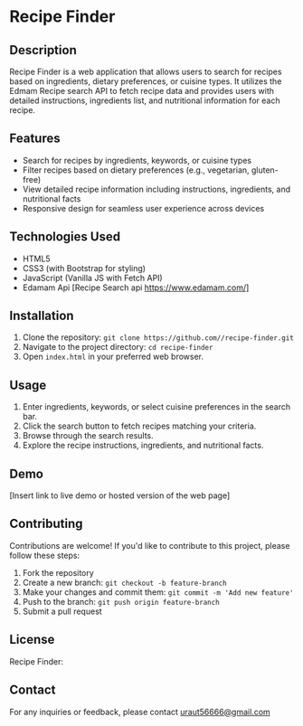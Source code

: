 # Recipe Finder

## Description
Recipe Finder is a web application that allows users to search for recipes based on ingredients, dietary preferences, or cuisine types. It utilizes the Edmam Recipe search API to fetch recipe data and provides users with detailed instructions, ingredients list, and nutritional information for each recipe.

## Features
- Search for recipes by ingredients, keywords, or cuisine types
- Filter recipes based on dietary preferences (e.g., vegetarian, gluten-free)
- View detailed recipe information including instructions, ingredients, and nutritional facts
- Responsive design for seamless user experience across devices

## Technologies Used
- HTML5
- CSS3 (with Bootstrap for styling)
- JavaScript (Vanilla JS with Fetch API)
- Edamam Api [Recipe Search api https://www.edamam.com/]

## Installation
1. Clone the repository: `git clone https://github.com//recipe-finder.git`
2. Navigate to the project directory: `cd recipe-finder`
3. Open `index.html` in your preferred web browser.

## Usage
1. Enter ingredients, keywords, or select cuisine preferences in the search bar.
2. Click the search button to fetch recipes matching your criteria.
3. Browse through the search results.
4. Explore the recipe instructions, ingredients, and nutritional facts.

## Demo
[Insert link to live demo or hosted version of the web page]

## Contributing
Contributions are welcome! If you'd like to contribute to this project, please follow these steps:
1. Fork the repository
2. Create a new branch: `git checkout -b feature-branch`
3. Make your changes and commit them: `git commit -m 'Add new feature'`
4. Push to the branch: `git push origin feature-branch`
5. Submit a pull request

## License
Recipe Finder: 

## Contact
For any inquiries or feedback, please contact uraut56666@gmail.com
